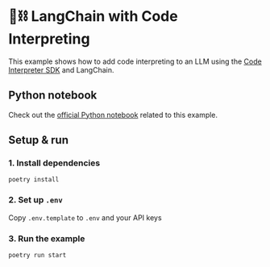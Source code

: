 # 🦜⛓️ LangChain with Code Interpreting

This example shows how to add code interpreting to an LLM using the [Code Interpreter SDK](https://github.com/e2b-e2b/code-interpreter) and LangChain.

## Python notebook
Check out the [official Python notebook](./langchain_code_interpreter.ipynb) related to this example.

## Setup & run
### 1. Install dependencies
```
poetry install
```

### 2. Set up `.env`
Copy `.env.template` to `.env` and your API keys

### 3. Run the example
```
poetry run start
```
